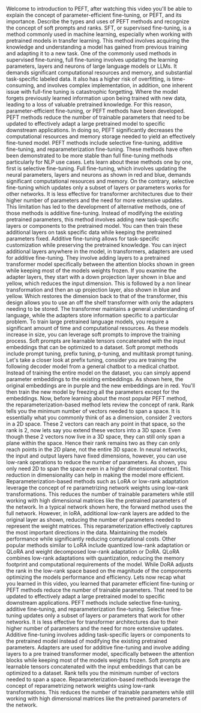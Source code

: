 Welcome to introduction to PEFT, after watching this video you'll be able to explain the concept of parameter-efficient fine-tuning, or PEFT, and its importance. Describe the types and uses of PEFT methods and recognize the concept of soft prompts and ranks. SFT, or supervised fine-tuning, is a method commonly used in machine learning, especially when working with pretrained models in transfer learning. This method involves acquiring the knowledge and understanding a model has gained from previous training and adapting it to a new task. One of the commonly used methods in supervised fine-tuning, full fine-tuning involves updating the learning parameters, layers and neurons of large language models or LLMs. It demands significant computational resources and memory, and substantial task-specific labeled data. It also has a higher risk of overfitting, is time-consuming, and involves complex implementation, in addition, one inherent issue with full-fine tuning is catastrophic forgetting. Where the model forgets previously learned information upon being trained with new data, leading to a loss of valuable pretrained knowledge. For this reason, parameter-efficient fine-tuning, or PEFT methods have been developed. PEFT methods reduce the number of trainable parameters that need to be updated to effectively adapt a large pretrained model to specific downstream applications. In doing so, PEFT significantly decreases the computational resources and memory storage needed to yield an effectively fine-tuned model. PEFT methods include selective fine-tuning, additive fine-tuning, and reparameterization fine-tuning. These methods have often been demonstrated to be more stable than full fine-tuning methods particularly for NLP use cases. Lets learn about these methods one by one, first is selective fine-tuning. Full fine-tuning, which involves updating the neural parameters, layers and neurons as shown in red and blue, demands significant computational resources and memory. On the contrary, selective fine-tuning which updates only a subset of layers or parameters works for other networks. It is less effective for transformer architectures due to their higher number of parameters and the need for more extensive updates. This limitation has led to the development of alternative methods, one of those methods is additive fine-tuning. Instead of modifying the existing pretrained parameters, this method involves adding new task-specific layers or components to the pretrained model. You can then train these additional layers on task specific data while keeping the pretrained parameters fixed. Additive fine-tuning allows for task-specific customization while preserving the pretrained knowledge. You can inject additional layers anywhere in the model, in transformers, adapters are used for additive fine-tuning. They involve adding layers to a pretrained transformer model specifically between the attention blocks shown in green while keeping most of the models weights frozen. If you examine the adapter layers, they start with a down projection layer shown in blue and yellow, which reduces the input dimension. This is followed by a non linear transformation and then an up projection layer, also shown in blue and yellow. Which restores the dimension back to that of the transformer, this design allows you to use an off the shelf transformer with only the adapters needing to be stored. The transformer maintains a general understanding of language, while the adapters store information specific to a particular problem. To train large pretrained language models, you require a significant amount of time and computational resources. As these models increase in size, you can leverage soft prompts to improve the training process. Soft prompts are learnable tensors concatenated with the input embeddings that can be optimized to a dataset. Soft prompt methods include prompt tuning, prefix tuning, p-tuning, and multitask prompt tuning. Let's take a closer look at prefix tuning, consider you are training the following decoder model from a general chatbot to a medical chatbot. Instead of training the entire model on the dataset, you can simply append parameter embeddings to the existing embeddings. As shown here, the original embeddings are in purple and the new embeddings are in red. You'll then train the new model by freezing all the parameters except for the embeddings. Now, before learning about the most popular PEFT method, the reparameterization-based method lets review the concept of rank. Rank tells you the minimum number of vectors needed to span a space. It is essentially what you commonly think of as a dimension, consider 2 vectors in a 2D space. These 2 vectors can reach any point in that space, so the rank is 2, now lets say you extend these vectors into a 3D space. Even though these 2 vectors now live in a 3D space, they can still only span a plane within the space. Hence their rank remains two as they can only reach points in the 2D plane, not the entire 3D space. In neural networks, the input and output layers have fixed dimensions, however, you can use low-rank operations to reduce the number of parameters. As shown, you only need 2D to span the space even in a higher dimensional context. This reduction in dimensionality can help in making the model more efficient. Reparameterization-based methods such as LoRA or low-rank adaptation leverage the concept of re parametrizing network weights using low-rank transformations. This reduces the number of trainable parameters while still working with high dimensional matrices like the pretrained parameters of the network. In a typical network shown here, the forward method uses the full network. However, in loRA, additional low-rank layers are added to the original layer as shown, reducing the number of parameters needed to represent the weight matrices. This reparameterization effectively captures the most important directions in the data. Maintaining the models performance while significantly reducing computational costs. Other popular methods similar to LoRA include quantized low-rank adaptation or QLoRA and weight decomposed low-rank adaptation or DoRA. QLoRA combines low-rank adaptations with quantization, reducing the memory footprint and computational requirements of the model. While DoRA adjusts the rank in the low-rank space based on the magnitude of the components optimizing the models performance and efficiency. Lets now recap what you learned in this video, you learned that parameter efficient fine-tuning or PEFT methods reduce the number of trainable parameters. That need to be updated to effectively adapt a large pretrained model to specific downstream applications. PEFT methods include selective fine-tuning, additive fine-tuning, and reparameterization fine-tuning. Selective fine-tuning updates only a subset of layers or parameters that work for other networks. It is less effective for transformer architectures due to their higher number of parameters and the need for more extensive updates. Additive fine-tuning involves adding task-specific layers or components to the pretrained model instead of modifying the existing pretrained parameters. Adapters are used for additive fine-tuning and involve adding layers to a pre trained transformer model, specifically between the attention blocks while keeping most of the models weights frozen. Soft prompts are learnable tensors concatenated with the input embeddings that can be optimized to a dataset. Rank tells you the minimum number of vectors needed to span a space. Reparameterization-based methods leverage the concept of reparametrizing network weights using low-rank transformations. This reduces the number of trainable parameters while still working with high dimensional matrices like the pretrained parameters of the network.